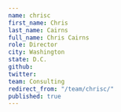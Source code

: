 ```yaml
---
name: chrisc
first_name: Chris
last_name: Cairns
full_name: Chris Cairns
role: Director
city: Washington
state: D.C.
github: 
twitter: 
team: Consulting
redirect_from: "/team/chrisc/"
published: true
---
```


